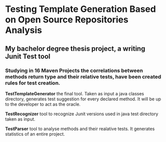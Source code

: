 
# Testing Template Generation Based on Open Source Repositories Analysis
## My bachelor degree thesis project, a writing Junit Test tool
### Studying in 16 Maven Projects the correlations between methods return type and their relative tests, have been created rules for test creation.

**TestTemplateGenerator** the final tool. Taken as input a java classes directory, generates test suggestion for every declared method. It will be up to the developer to act as the oracle.

**TestRecognizer** tool to recognize Junit versions used in java test directory taken as input.

**TestParser** tool to analyse methods and their realative tests. It generates statistics of an entire project.
